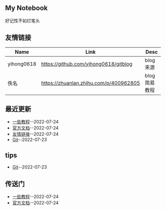 ## My Notebook
好记性不如烂笔头
## 友情链接
| Name | Link | Desc | 
 | ---- | ---- | ---- |
| yihong0618 | https://github.com/yihong0618/gitblog | blog来源 |
| 佚名 | https://zhuanlan.zhihu.com/p/400962805 | blog简易教程 |
## 最近更新
- [一些教程](https://github.com/iLovEing/notebook/issues/6)--2022-07-24
- [官方文档](https://github.com/iLovEing/notebook/issues/5)--2022-07-24
- [友情链接](https://github.com/iLovEing/notebook/issues/4)--2022-07-24
- [Git](https://github.com/iLovEing/notebook/issues/3)--2022-07-23
## tips
- [Git](https://github.com/iLovEing/notebook/issues/3)--2022-07-23
## 传送门
- [一些教程](https://github.com/iLovEing/notebook/issues/6)--2022-07-24
- [官方文档](https://github.com/iLovEing/notebook/issues/5)--2022-07-24
